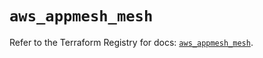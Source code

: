 # `aws_appmesh_mesh`

Refer to the Terraform Registry for docs: [`aws_appmesh_mesh`](https://registry.terraform.io/providers/hashicorp/aws/6.10.0/docs/resources/appmesh_mesh).
